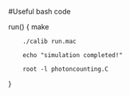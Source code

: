 #Useful bash code

run() 
{
        make

        ./calib run.mac

        echo "simulation completed!"

        root -l photoncounting.C
}
